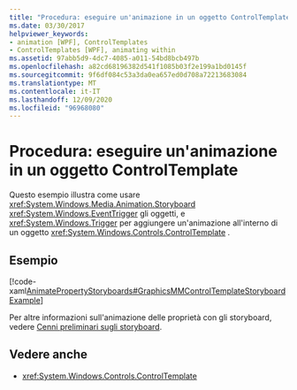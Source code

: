 ```yaml
---
title: "Procedura: eseguire un'animazione in un oggetto ControlTemplate"
ms.date: 03/30/2017
helpviewer_keywords:
- animation [WPF], ControlTemplates
- ControlTemplates [WPF], animating within
ms.assetid: 97abb5d9-4dc7-4085-a011-54bd8bcb497b
ms.openlocfilehash: a82cd68196382d541f1085b03f2e199a1bd0145f
ms.sourcegitcommit: 9f6df084c53a3da0ea657ed0d708a72213683084
ms.translationtype: MT
ms.contentlocale: it-IT
ms.lasthandoff: 12/09/2020
ms.locfileid: "96968080"
---
```

# <a name="how-to-animate-in-a-controltemplate"></a>Procedura: eseguire un'animazione in un oggetto ControlTemplate
Questo esempio illustra come usare <xref:System.Windows.Media.Animation.Storyboard> <xref:System.Windows.EventTrigger> gli oggetti, e <xref:System.Windows.Trigger> per aggiungere un'animazione all'interno di un oggetto <xref:System.Windows.Controls.ControlTemplate> .  
  
## <a name="example"></a>Esempio  
 [!code-xaml[AnimatePropertyStoryboards#GraphicsMMControlTemplateStoryboardExample](~/samples/snippets/xaml/VS_Snippets_Wpf/AnimatePropertyStoryboards/XAML/ControlTemplateStoryboardExample.xaml#graphicsmmcontroltemplatestoryboardexample)]  
  
 Per altre informazioni sull'animazione delle proprietà con gli storyboard, vedere [Cenni preliminari sugli storyboard](storyboards-overview.md).  
  
## <a name="see-also"></a>Vedere anche

- <xref:System.Windows.Controls.ControlTemplate>
